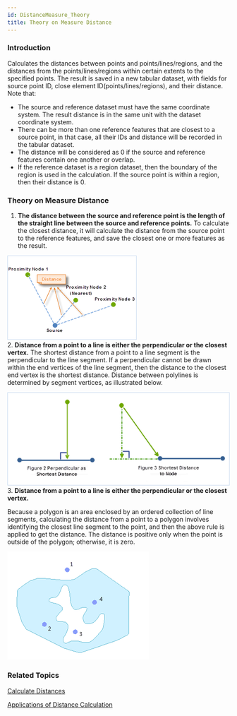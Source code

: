 ```yaml
---
id: DistanceMeasure_Theory
title: Theory on Measure Distance  
---  
```

### Introduction

Calculates the distances between points and points/lines/regions, and the
distances from the points/lines/regions within certain extents to the
specified points. The result is saved in a new tabular dataset, with fields
for source point ID, close element ID(points/lines/regions), and their
distance. Note that:

  * The source and reference dataset must have the same coordinate system. The result distance is in the same unit with the dataset coordinate system.
  * There can be more than one reference features that are closest to a source point, in that case, all their IDs and distance will be recorded in the tabular dataset.
  * The distance will be considered as 0 if the source and reference features contain one another or overlap.
  * If the reference dataset is a region dataset, then the boundary of the region is used in the calculation. If the source point is within a region, then their distance is 0.

### Theory on Measure Distance

  1. **The distance between the source and reference point is the length of the straight line between the source and reference points.** To calculate the closest distance, it will calculate the distance from the source point to the reference features, and save the closest one or more features as the result.

![](img/DistanceMeasure1.png)  
  2. **Distance from a point to a line is either the perpendicular or the closest vertex.** The shortest distance from a point to a line segment is the perpendicular to the line segment. If a perpendicular cannot be drawn within the end vertices of the line segment, then the distance to the closest end vertex is the shortest distance. Distance between polylines is determined by segment vertices, as illustrated below.
  
![](img/DistanceMeasure2.png)  
  3. **Distance from a point to a line is either the perpendicular or the closest vertex.**

Because a polygon is an area enclosed by an ordered collection of line segments, calculating the distance from a point to a polygon involves identifying the closest line segment to the point, and then the above rule is applied to get the distance. The distance is positive only when the point is outside of the polygon; otherwise, it is zero.

![](img/DistanceMeasure3.png)  


###  Related Topics

 [Calculate Distances](DistanceMeasure)

 [Applications of Distance Calculation](DistanceAnalyst_Example)
